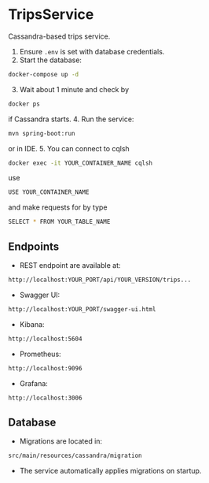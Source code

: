 # TripsService
Cassandra-based trips service.

1. Ensure `.env` is set with database credentials.
2. Start the database:
```bash
docker-compose up -d
``` 
3. Wait about 1 minute and check by
```bash
docker ps
```
   if Cassandra starts.
4. Run the service:
```bash
mvn spring-boot:run
```
   or in IDE.
5. You can connect to cqlsh
```bash
docker exec -it YOUR_CONTAINER_NAME cqlsh 
```
   use
```bash
USE YOUR_CONTAINER_NAME
```
   and make requests for by type
```bash
SELECT * FROM YOUR_TABLE_NAME
```

## Endpoints

- REST endpoint are available at:
```bash
http://localhost:YOUR_PORT/api/YOUR_VERSION/trips...
```
- Swagger UI:
```bash
http://localhost:YOUR_PORT/swagger-ui.html
```
- Kibana:
```bash
http://localhost:5604
```
- Prometheus:
```bash
http://localhost:9096
```
- Grafana:
```bash
http://localhost:3006
```

## Database

- Migrations are located in:
```bash
src/main/resources/cassandra/migration
```
- The service automatically applies migrations on startup.